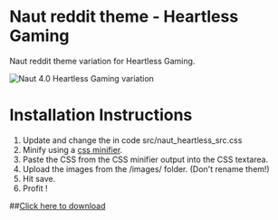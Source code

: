 Naut reddit theme - Heartless Gaming
===============

Naut reddit theme variation for Heartless Gaming.

![Naut 4.0 Heartless Gaming variation](http://i.imgur.com/JmDPBtW.png)


Installation Instructions
===============

  1. Update and change the in code src/naut_heartless_src.css
  2. Minify using a [css minifier](https://cssminifier.com).
  3. Paste the CSS from the CSS minifier output into the CSS textarea.
  4. Upload the images from the /images/ folder. (Don't rename them!)
  5. Hit save.
  6. Profit !

##[Click here to download](https://github.com/heartless-gaming/Naut-for-reddit/archive/master.zip)
